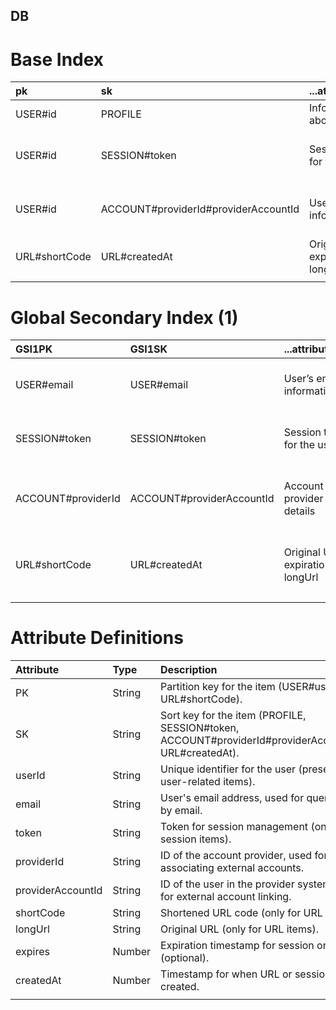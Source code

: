 ## DB

# Base Index

| pk            | sk                                   | ...attributes                         | notes                         |
| :------------ | :----------------------------------- | :------------------------------------ | :---------------------------- |
| USER#id       | PROFILE                              | Information about this user           |                               |
| USER#id       | SESSION#token                        | Session token for the user            | All sessions of the user      |
| USER#id       | ACCOUNT#providerId#providerAccountId | User’s account information            | Associate account of the user |
| URL#shortCode | URL#createdAt                        | Original URL, expirationTime, longUrl | Shortened URL item            |
|               |                                      |                                       |                               |

# Global Secondary Index (1)

| GSI1PK             | GSI1SK                    | ...attributes                         | notes                                  |
| :----------------- | :------------------------ | :------------------------------------ | :------------------------------------- |
| USER#email         | USER#email                | User’s email information              | For querying user by email             |
| SESSION#token      | SESSION#token             | Session token for the user            | To retrieve session by token           |
| ACCOUNT#providerId | ACCOUNT#providerAccountId | Account provider details              | To associate account by provider       |
| URL#shortCode      | URL#createdAt             | Original URL, expirationTime, longUrl | Access URL by short code and timestamp |
|                    |                           |                                       |                                        |

# Attribute Definitions

| Attribute         | Type   | Description                                                                                          |
| :---------------- | :----- | :--------------------------------------------------------------------------------------------------- |
| PK                | String | Partition key for the item (USER#userId, URL#shortCode).                                             |
| SK                | String | Sort key for the item (PROFILE, SESSION#token, ACCOUNT#providerId#providerAccountId, URL#createdAt). |
| userId            | String | Unique identifier for the user (present for user-related items).                                     |
| email             | String | User's email address, used for querying by email.                                                    |
| token             | String | Token for session management (only for session items).                                               |
| providerId        | String | ID of the account provider, used for associating external accounts.                                  |
| providerAccountId | String | ID of the user in the provider system, used for external account linking.                            |
| shortCode         | String | Shortened URL code (only for URL items).                                                             |
| longUrl           | String | Original URL (only for URL items).                                                                   |
| expires           | Number | Expiration timestamp for session or URL (optional).                                                  |
| createdAt         | Number | Timestamp for when URL or session was created.                                                       |
|                   |        |                                                                                                      |
